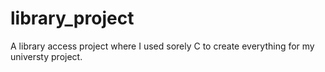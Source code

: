 # library_project
A library access project where I used sorely C to create everything for my universty project. 
